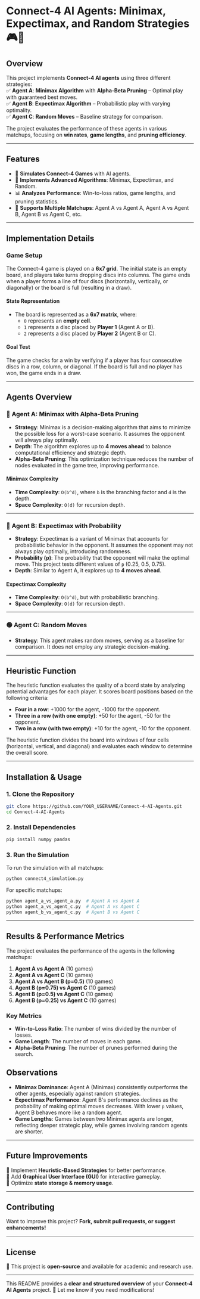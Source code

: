 # Connect-4 AI Agents: Minimax, Expectimax, and Random Strategies 🎮🤖

## **Overview**  
This project implements **Connect-4 AI agents** using three different strategies:  
✅ **Agent A**: **Minimax Algorithm** with **Alpha-Beta Pruning** – Optimal play with guaranteed best moves.  
✅ **Agent B**: **Expectimax Algorithm** – Probabilistic play with varying optimality.  
✅ **Agent C**: **Random Moves** – Baseline strategy for comparison.  

The project evaluates the performance of these agents in various matchups, focusing on **win rates**, **game lengths**, and **pruning efficiency**.  

---

## **Features**  
- 🎲 **Simulates Connect-4 Games** with AI agents.  
- 🧠 **Implements Advanced Algorithms**: Minimax, Expectimax, and Random.  
- 📊 **Analyzes Performance**: Win-to-loss ratios, game lengths, and pruning statistics.  
- 🔄 **Supports Multiple Matchups**: Agent A vs Agent A, Agent A vs Agent B, Agent B vs Agent C, etc.  

---

## **Implementation Details**  

### **Game Setup**  
The Connect-4 game is played on a **6x7 grid**. The initial state is an empty board, and players take turns dropping discs into columns. The game ends when a player forms a line of four discs (horizontally, vertically, or diagonally) or the board is full (resulting in a draw).  

#### **State Representation**  
- The board is represented as a **6x7 matrix**, where:  
  - `0` represents an **empty cell**.  
  - `1` represents a disc placed by **Player 1** (Agent A or B).  
  - `2` represents a disc placed by **Player 2** (Agent B or C).  

#### **Goal Test**  
The game checks for a win by verifying if a player has four consecutive discs in a row, column, or diagonal. If the board is full and no player has won, the game ends in a draw.  

---

## **Agents Overview**  

### 🔵 **Agent A: Minimax with Alpha-Beta Pruning**  
- **Strategy**: Minimax is a decision-making algorithm that aims to minimize the possible loss for a worst-case scenario. It assumes the opponent will always play optimally.  
- **Depth**: The algorithm explores up to **4 moves ahead** to balance computational efficiency and strategic depth.  
- **Alpha-Beta Pruning**: This optimization technique reduces the number of nodes evaluated in the game tree, improving performance.  

#### **Minimax Complexity**  
- **Time Complexity**: `O(b^d)`, where `b` is the branching factor and `d` is the depth.  
- **Space Complexity**: `O(d)` for recursion depth.  

---

### 🔴 **Agent B: Expectimax with Probability**  
- **Strategy**: Expectimax is a variant of Minimax that accounts for probabilistic behavior in the opponent. It assumes the opponent may not always play optimally, introducing randomness.  
- **Probability (p)**: The probability that the opponent will make the optimal move. This project tests different values of `p` (0.25, 0.5, 0.75).  
- **Depth**: Similar to Agent A, it explores up to **4 moves ahead**.  

#### **Expectimax Complexity**  
- **Time Complexity**: `O(b^d)`, but with probabilistic branching.  
- **Space Complexity**: `O(d)` for recursion depth.  

---

### 🟢 **Agent C: Random Moves**  
- **Strategy**: This agent makes random moves, serving as a baseline for comparison. It does not employ any strategic decision-making.  

---

## **Heuristic Function**  
The heuristic function evaluates the quality of a board state by analyzing potential advantages for each player. It scores board positions based on the following criteria:  
- **Four in a row**: +1000 for the agent, -1000 for the opponent.  
- **Three in a row (with one empty)**: +50 for the agent, -50 for the opponent.  
- **Two in a row (with two empty)**: +10 for the agent, -10 for the opponent.  

The heuristic function divides the board into windows of four cells (horizontal, vertical, and diagonal) and evaluates each window to determine the overall score.  

---

## **Installation & Usage**  

### **1. Clone the Repository**  
```bash
git clone https://github.com/YOUR_USERNAME/Connect-4-AI-Agents.git
cd Connect-4-AI-Agents
```

### **2. Install Dependencies**  
```bash
pip install numpy pandas
```

### **3. Run the Simulation**  
To run the simulation with all matchups:  
```bash
python connect4_simulation.py
```

For specific matchups:  
```bash
python agent_a_vs_agent_a.py  # Agent A vs Agent A  
python agent_a_vs_agent_c.py  # Agent A vs Agent C  
python agent_b_vs_agent_c.py  # Agent B vs Agent C  
```

---

## **Results & Performance Metrics**  

The project evaluates the performance of the agents in the following matchups:  
1. **Agent A vs Agent A** (10 games)  
2. **Agent A vs Agent C** (10 games)  
3. **Agent A vs Agent B (p=0.5)** (10 games)  
4. **Agent B (p=0.75) vs Agent C** (10 games)  
5. **Agent B (p=0.5) vs Agent C** (10 games)  
6. **Agent B (p=0.25) vs Agent C** (10 games)  

### **Key Metrics**  
- **Win-to-Loss Ratio**: The number of wins divided by the number of losses.  
- **Game Length**: The number of moves in each game.  
- **Alpha-Beta Pruning**: The number of prunes performed during the search.  

## **Observations**  
- **Minimax Dominance**: Agent A (Minimax) consistently outperforms the other agents, especially against random strategies.  
- **Expectimax Performance**: Agent B's performance declines as the probability of making optimal moves decreases. With lower `p` values, Agent B behaves more like a random agent.  
- **Game Lengths**: Games between two Minimax agents are longer, reflecting deeper strategic play, while games involving random agents are shorter.  

---

## **Future Improvements**  
🚀 Implement **Heuristic-Based Strategies** for better performance.  
🚀 Add **Graphical User Interface (GUI)** for interactive gameplay.  
🚀 Optimize **state storage & memory usage**.  

---

## **Contributing**  
Want to improve this project? **Fork, submit pull requests, or suggest enhancements!**  

---

## **License**  
📜 This project is **open-source** and available for academic and research use.  

---

This README provides a **clear and structured overview** of your **Connect-4 AI Agents** project. 🚀 Let me know if you need modifications!
